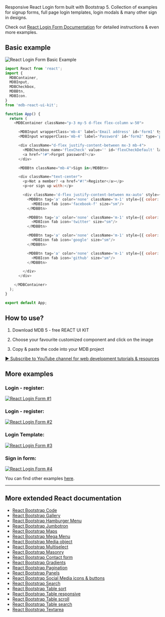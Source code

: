 Responsive React Login form built with Bootstrap 5. Collection of examples for signup forms, full page login templates, login modals & many other sign in designs.

Check out [React Login Form Documentation](https://mdbootstrap.com/docs/b5/react/extended/login-form/) for detailed instructions & even more examples.

## Basic example 
![React Login Form Basic Example](https://user-images.githubusercontent.com/108793661/179740642-436b2543-7e99-4ae6-a3da-89371056d2f9.png)
```js
import React from 'react';
import {
  MDBContainer,
  MDBInput,
  MDBCheckbox,
  MDBBtn,
  MDBIcon.
}
from 'mdb-react-ui-kit';

function App() {
  return (
    <MDBContainer className="p-3 my-5 d-flex flex-column w-50">

      <MDBInput wrapperClass='mb-4' label='Email address' id='form1' type='email'/>
      <MDBInput wrapperClass='mb-4' label='Password' id='form2' type='password'/>

      <div className="d-flex justify-content-between mx-3 mb-4">
        <MDBCheckbox name='flexCheck' value='' id='flexCheckDefault' label='Remember me' />
        <a href="!#">Forgot password?</a>
      </div>

      <MDBBtn className="mb-4">Sign in</MDBBtn>

      <div className="text-center">
        <p>Not a member? <a href="#!">Register</a></p>
        <p>or sign up with:</p>

        <div className='d-flex justify-content-between mx-auto' style={{width: '40%'}}>
          <MDBBtn tag='a' color='none' className='m-1' style={{ color: '#1266f1' }}>
            <MDBIcon fab icon='facebook-f' size="sm"/>
          </MDBBtn>

          <MDBBtn tag='a' color='none' className='m-1' style={{ color: '#1266f1' }}>
            <MDBIcon fab icon='twitter' size="sm"/>
          </MDBBtn>

          <MDBBtn tag='a' color='none' className='m-1' style={{ color: '#1266f1' }}>
            <MDBIcon fab icon='google' size="sm"/>
          </MDBBtn>

          <MDBBtn tag='a' color='none' className='m-1' style={{ color: '#1266f1' }}>
            <MDBIcon fab icon='github' size="sm"/>
          </MDBBtn>

        </div>
      </div>

    </MDBContainer>
  );
}

export default App;
```

## How to use?

1. Download MDB 5 - free REACT UI KIT

2. Choose your favourite customized component and click on the image

3. Copy & paste the code into your MDB project

[▶️ Subscribe to YouTube channel for web development tutorials & resources](https://www.youtube.com/MDBootstrap?sub_confirmation=1)

## More examples
### Login - register:
[![React Login Form #1](https://user-images.githubusercontent.com/108793661/179741257-e1721924-fd14-491e-8cec-58e6a2d15010.png)](https://mdbootstrap.com/docs/b5/react/extended/login-form/#section-login-register-example)
### Login - register:
[![React Login Form #2](https://user-images.githubusercontent.com/108793661/179741423-aed783c4-7978-459c-be7e-20ff6032ebda.png)](https://mdbootstrap.com/docs/b5/react/extended/login-form/#section-login-page-example)
### Login Template:
[![React Login Form #3](https://user-images.githubusercontent.com/108793661/179741559-54f89d57-d4fa-49b2-9250-f5efe7f86648.png)](https://mdbootstrap.com/docs/b5/react/extended/login-form/#section-login-template-example)
### Sign in form:
[![React Login Form #4](https://user-images.githubusercontent.com/108793661/179741654-f6c7d0e3-1af9-45e3-8037-7afc1b836bb7.png)](https://mdbootstrap.com/docs/b5/react/extended/login-form/#section-sign-in-form-example)

You can find other examples [here](https://mdbootstrap.com/docs/b5/react/extended/login-form/).

<hr>

## More extended React documentation
<ul>
<li><a href="https://mdbootstrap.com/docs/react/extended/code/">React Bootstrap Code</a></li>
<li><a href="https://mdbootstrap.com/docs/react/extended/gallery/">React Bootstrap Gallery</a></li>
<li><a href="https://mdbootstrap.com/docs/react/extended/hamburger-menu/">React Bootstrap Hamburger Menu</a></li>
<li><a href="https://mdbootstrap.com/docs/react/extended/jumbotron/">React Bootstrap Jumbotron</a></li>
<li><a href="https://mdbootstrap.com/docs/react/extended/maps/">React Bootstrap Maps</a></li>
<li><a href="https://mdbootstrap.com/docs/react/extended/mega-menu//">React Bootstrap Mega Menu</a></li>
<li><a href="https://mdbootstrap.com/docs/react/extended/media-object/">React Bootstrap Media object</a></li>
<li><a href="https://mdbootstrap.com/docs/react/extended/multiselect/">React Bootstrap Multiselect</a></li>
<li><a href="https://mdbootstrap.com/docs/react/extended/masonry/">React Bootstrap Masonry</a></li>
<li><a href="https://mdbootstrap.com/docs/react/extended/contact/">React Bootstrap Contact form</a></li>
<li><a href="https://mdbootstrap.com/docs/react/extended/gradients/">React Bootstrap Gradients</a></li>
<li><a href="https://mdbootstrap.com/docs/react/extended/pagination/">React Bootstrap Pagination</a></li>
<li><a href="https://mdbootstrap.com/docs/react/extended/panels/">React Bootstrap Panels</a></li>
<li><a href="https://mdbootstrap.com/docs/react/extended/social-media/">React Bootstrap Social Media icons & buttons</a></li>
<li><a href="https://mdbootstrap.com/docs/react/extended/search/">React Bootstrap Search</a></li>
<li><a href="https://mdbootstrap.com/docs/react/extended/table-sort/">React Bootstrap Table sort</a></li>
<li><a href="https://mdbootstrap.com/docs/react/extended/table-responsive/">React Bootstrap Table responsive</a></li>
<li><a href="https://mdbootstrap.com/docs/react/extended/table-scroll/">React Bootstrap Table scroll</a></li>
<li><a href="https://mdbootstrap.com/docs/react/extended/table-search/">React Bootstrap Table search</a></li>
<li><a href="https://mdbootstrap.com/docs/react/extended/textarea/">React Bootstrap Textarea</a></li>
</ul>
